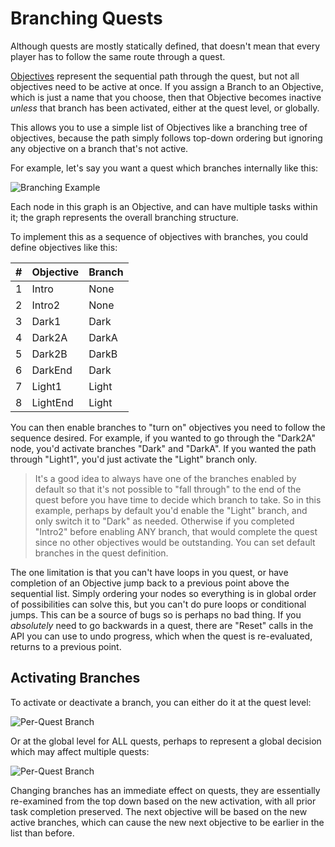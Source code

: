 # Branching Quests

Although quests are mostly statically defined, that doesn't mean that every
player has to follow the same route through a quest. 

[Objectives](Objectives.md) represent the sequential path through the quest, 
but not all objectives need to be active at once. If you assign a Branch to an
Objective, which is just a name that you choose, then that Objective becomes
inactive *unless* that branch has been activated, either at the quest level, 
or globally.

This allows you to use a simple list of Objectives like a branching tree of
objectives, because the path simply follows top-down ordering but ignoring
any objective on a branch that's not active.

For example, let's say you want a quest which branches internally like this:

![Branching Example](img/branchexample.png) 

Each node in this graph is an Objective, and can have multiple tasks within it; 
the graph represents the overall branching structure.

To implement this as a sequence of objectives with branches, you could define
objectives like this:

|#|Objective|Branch|
--|--|--
1|Intro|None
2|Intro2|None
3|Dark1|Dark
4|Dark2A|DarkA
5|Dark2B|DarkB
6|DarkEnd|Dark
7|Light1|Light
8|LightEnd|Light

You can then enable branches to "turn on" objectives you need to follow the sequence
desired. For example, if you wanted to go through the "Dark2A" node, you'd
activate branches "Dark" and "DarkA". If you wanted the path through "Light1",
you'd just activate the "Light" branch only.

> It's a good idea to always have one of the branches enabled by default so that
> it's not possible to "fall through" to the end of the quest before you have time
> to decide which branch to take. So in this example, perhaps by default you'd enable the "Light"
> branch, and only switch it to "Dark" as needed. Otherwise if you completed "Intro2"
> before enabling ANY branch, that would complete the quest since no other objectives
> would be outstanding. You can set default branches in the quest definition.

The one limitation is that you can't have loops in you quest, or have 
completion of an Objective jump back to a previous point above the sequential list.
Simply ordering your nodes so everything is in global order of possibilities can
solve this, but you can't do pure loops or conditional jumps. 
This can be a source of bugs so is perhaps no bad thing. If you *absolutely* need to 
go backwards in a quest, there are "Reset" calls in the API you can use to undo progress,
which when the quest is re-evaluated, returns to a previous point.

## Activating Branches

To activate or deactivate a branch, you can either do it at the quest level:

![Per-Quest Branch](img/setbranch.png)

Or at the global level for ALL quests, perhaps to represent a global decision 
which may affect multiple quests:

![Per-Quest Branch](img/setglobalbranch.png)

Changing branches has an immediate effect on quests, they are essentially 
re-examined from the top down based on the new activation, with all prior task
completion preserved. The next objective will be based on the new active branches,
which can cause the new next objective to be earlier in the list than before.